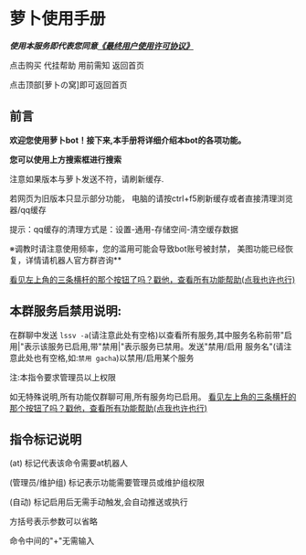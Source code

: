 # 萝卜使用手册

***使用本服务即代表您同意[《最终用户使用许可协议》](http://g.isam.top/guide/)***


<a-button type="primary" href="../shop/">点击购买</a-button>
<a-button type="primary" href="../privatebot">代挂帮助</a-button>
<a-button type="primary" href="../about">用前需知</a-button>
<a-button type="primary" href="../">返回首页</a-button>
<p></p>
<a-alert type="info" showIcon>
  <span slot="message">
    点击顶部[萝卜の窝]即可返回首页
  </span>
</a-alert>

## **前言**

**欢迎您使用萝卜bot！接下来,本手册将详细介绍本bot的各项功能。**

**您可以使用上方搜索框进行搜索**

注意如果版本与萝卜发送不符，请刷新缓存.

若网页为旧版本只显示部分功能， 电脑的请按ctrl+f5刷新缓存或者直接清理浏览器/qq缓存

提示：qq缓存的清理方式是：设置-通用-存储空间-清空缓存数据

※调教时请注意使用频率，您的滥用可能会导致bot账号被封禁， 美图功能已经恢复，详情请机器人官方群咨询**

[看见左上角的三条横杆的那个按钮了吗？戳他，查看所有功能帮助(点我也许也行)]()

## 本群服务启禁用说明:

在群聊中发送 `lssv -a`(请注意此处有空格)以查看所有服务,其中服务名称前带"启用|"表示该服务已启用,带"禁用|"表示服务已禁用。发送"禁用/启用 服务名"(请注意此处也有空格,如:`禁用 gacha`)以禁用/启用某个服务

注:本指令要求管理员以上权限

如无特殊说明,所有功能仅群聊可用,所有服务均已启用。 [看见左上角的三条横杆的那个按钮了吗？戳他，查看所有功能帮助(点我也许也行)](http://g.isam.top/Documentation/help/notes/%E5%85%AC%E4%BC%9A%E6%88%98.html)

## 指令标记说明

<a-tag color="blue">(at)</a-tag> 标记代表该命令需要at机器人<p></p>

<a-tag color="blue">(管理员/维护组)</a-tag> 标记表示功能需要管理员或维护组权限<p></p>

<a-tag color="blue">(自动)</a-tag> 标记启用后无需手动触发,会自动推送或执行<p></p>

方括号表示参数可以省略

命令中间的"+"无需输入
